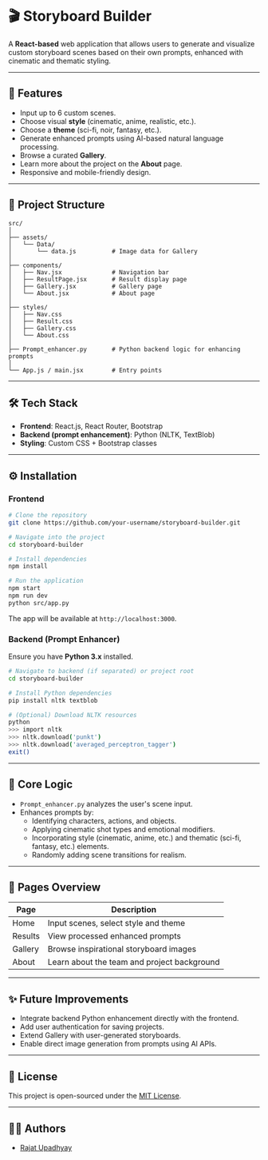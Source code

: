 # 🎬 Storyboard Builder

A **React-based** web application that allows users to generate and visualize custom storyboard scenes based on their own prompts, enhanced with cinematic and thematic styling.

---

## 🚀 Features

- Input up to 6 custom scenes.
- Choose visual **style** (cinematic, anime, realistic, etc.).
- Choose a **theme** (sci-fi, noir, fantasy, etc.).
- Generate enhanced prompts using AI-based natural language processing.
- Browse a curated **Gallery**.
- Learn more about the project on the **About** page.
- Responsive and mobile-friendly design.

---

## 📂 Project Structure

```
src/
│
├── assets/
│   └── Data/
│       └── data.js          # Image data for Gallery
│
├── components/
│   ├── Nav.jsx              # Navigation bar
│   ├── ResultPage.jsx       # Result display page
│   ├── Gallery.jsx          # Gallery page
│   └── About.jsx            # About page
│
├── styles/
│   ├── Nav.css
│   ├── Result.css
│   ├── Gallery.css
│   └── About.css
│
├── Prompt_enhancer.py       # Python backend logic for enhancing prompts
│
└── App.js / main.jsx        # Entry points
```

---

## 🛠️ Tech Stack

- **Frontend**: React.js, React Router, Bootstrap
- **Backend (prompt enhancement)**: Python (NLTK, TextBlob)
- **Styling**: Custom CSS + Bootstrap classes

---

## ⚙️ Installation

### Frontend

```bash
# Clone the repository
git clone https://github.com/your-username/storyboard-builder.git

# Navigate into the project
cd storyboard-builder

# Install dependencies
npm install

# Run the application
npm start
npm run dev
python src/app.py
```

The app will be available at `http://localhost:3000`.

### Backend (Prompt Enhancer)

Ensure you have **Python 3.x** installed.

```bash
# Navigate to backend (if separated) or project root
cd storyboard-builder

# Install Python dependencies
pip install nltk textblob

# (Optional) Download NLTK resources
python
>>> import nltk
>>> nltk.download('punkt')
>>> nltk.download('averaged_perceptron_tagger')
exit()
```

---

## 🧠 Core Logic

- `Prompt_enhancer.py` analyzes the user's scene input.
- Enhances prompts by:
  - Identifying characters, actions, and objects.
  - Applying cinematic shot types and emotional modifiers.
  - Incorporating style (cinematic, anime, etc.) and thematic (sci-fi, fantasy, etc.) elements.
  - Randomly adding scene transitions for realism.

---

## 📸 Pages Overview

| Page    | Description                                  |
|---------|----------------------------------------------|
| Home    | Input scenes, select style and theme         |
| Results | View processed enhanced prompts              |
| Gallery | Browse inspirational storyboard images       |
| About   | Learn about the team and project background  |

---

## ✨ Future Improvements

- Integrate backend Python enhancement directly with the frontend.
- Add user authentication for saving projects.
- Extend Gallery with user-generated storyboards.
- Enable direct image generation from prompts using AI APIs.

---

## 📄 License

This project is open-sourced under the [MIT License](LICENSE).

---

## 👨‍💻 Authors

- [Rajat Upadhyay](https://github.com/being-underscore-me-dot-rajat)
